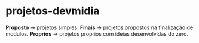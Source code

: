 # projetos-devmidia
**Proposto** -> projetos simples.
**Finais**   -> projetos propostos na finalização de modulos.
**Proprios** -> projetos proprios com ideias desenvolvidas do zero.